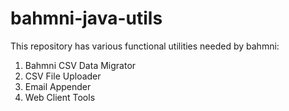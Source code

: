 bahmni-java-utils
=================

This repository has various functional utilities needed by bahmni: 

1. Bahmni CSV Data Migrator
2. CSV File Uploader
3. Email Appender
4. Web Client Tools
